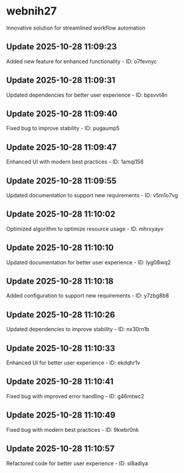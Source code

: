 # webnih27
Innovative solution for streamlined workflow automation

## Update 2025-10-28 11:09:23
Added new feature for enhanced functionality - ID: o7fevnyc


## Update 2025-10-28 11:09:31
Updated dependencies for better user experience - ID: bpsvvt4n


## Update 2025-10-28 11:09:40
Fixed bug to improve stability - ID: pugaump5


## Update 2025-10-28 11:09:47
Enhanced UI with modern best practices - ID: 1amqi156


## Update 2025-10-28 11:09:55
Updated documentation to support new requirements - ID: v5m1o7vg


## Update 2025-10-28 11:10:02
Optimized algorithm to optimize resource usage - ID: mhrxyayv


## Update 2025-10-28 11:10:10
Updated documentation for better user experience - ID: lyg08wq2


## Update 2025-10-28 11:10:18
Added configuration to support new requirements - ID: y7zbg8b8


## Update 2025-10-28 11:10:26
Updated dependencies to improve stability - ID: nx30rn1b


## Update 2025-10-28 11:10:33
Enhanced UI for better user experience - ID: ekdqhr1v


## Update 2025-10-28 11:10:41
Fixed bug with improved error handling - ID: g46mtwc2


## Update 2025-10-28 11:10:49
Fixed bug with modern best practices - ID: 9kwbr0nk


## Update 2025-10-28 11:10:57
Refactored code for better user experience - ID: sl8adlya

